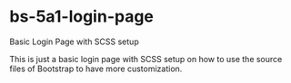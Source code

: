 # bs-5a1-login-page
Basic Login Page with SCSS setup


This is just a basic login page with SCSS setup on how to use the source files of Bootstrap to have more customization.
